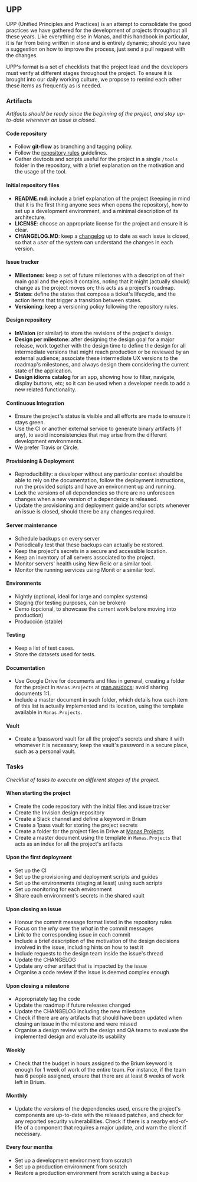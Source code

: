 ## UPP
UPP (Unified Principles and Practices) is an attempt to consolidate the good practices we have gathered for the development of projects throughout all these years. Like everything else in Manas, and this handbook in particular, it is far from being written in stone and is entirely dynamic; should you have a suggestion on how to improve the process, just send a pull request with the changes.

UPP's format is a set of checklists that the project lead and the developers must verify at different stages throughout the project. To ensure it is brought into our daily working culture, we propose to remind each other these items as frequently as is needed.

### Artifacts

_Artifacts should be ready since the beginning of the project, and stay up-to-date whenever an issue is closed._

#### Code repository
* Follow **git-flow** as branching and tagging policy.
* Follow the [repository rules](./2-repository-rules.md) guidelines.
* Gather devtools and scripts useful for the project in a single `/tools` folder in the repository, with a brief explanation on the motivation and the usage of the tool.

#### Initial repository files
* **README.md**: include a brief explanation of the project (keeping in mind that it is the first thing anyone sees when opens the repository), how to set up a development environment, and a minimal description of its architecture.
* **LICENSE**: choose an appropriate license for the project and ensure it is clear.
* **CHANGELOG.MD**: keep a [changelog](http://keepachangelog.com/) up to date as each issue is closed, so that a _user_ of the system can understand the changes in each version.

#### Issue tracker
* **Milestones**: keep a set of future milestones with a description of their main goal and the epics it contains, noting that it might (actually should) change as the project moves on; this acts as a project's roadmap.
* **States**: define the states that compose a ticket's lifecycle, and the action items that trigger a transition between states.
* **Versioning**: keep a versioning policy following the repository rules.

#### Design repository
* **InVision** (or similar) to store the revisions of the project's design.
* **Design per milestone**: after designing the design goal for a major release, work together with the design time to define the design for all intermediate versions that might reach production or be reviewed by an external audience; associate these intermediate UX versions to the roadmap's milestones, and always design them considering the current state of the application.
* **Design idioms catalog** for an app, showing how to filter, navigate, display buttons, etc; so it can be used when a developer needs to add a new related functionality.

#### Continuous Integration
* Ensure the project's status is visible and all efforts are made to ensure it stays green.
* Use the CI or another external service to generate binary artifacts (if any), to avoid inconsistencies that may arise from the different development environments.
* We prefer Travis or Circle.

#### Provisioning & Deployment
* Reproducibility: a developer without any particular context should be able to rely on the documentation, follow the deployment instructions, run the provided scripts and have an environment up and running.
* Lock the versions of all dependencies so there are no unforeseen changes when a new version of a dependency is released.
* Update the provisioning and deployment guide and/or scripts whenever an issue is closed, should there be any changes required.

#### Server maintenance
* Schedule backups on every server
* Periodically test that these backups can actually be restored.
* Keep the project's secrets in a secure and accessible location.
* Keep an inventory of all servers associated to the project.
* Monitor servers' health using New Relic or a similar tool.
* Monitor the running services using Monit or a similar tool.

#### Environments
* Nightly (optional, ideal for large and complex systems)
* Staging (for testing purposes, can be broken)
* Demo (opcional, to showcase the current work before moving into production)
* Producción (stable)

#### Testing
* Keep a list of test cases.
* Store the datasets used for tests.

#### Documentation
* Use Google Drive for documents and files in general, creating a folder for the project in `Manas.Projects` at [man.as/docs](http://man.as/docs); avoid sharing documents 1:1.
* Include a master document in such folder, which details how each item of this list is actually implemented and its location, using the template available in `Manas.Projects`.

#### Vault
* Create a 1password vault for all the project's secrets and share it with whomever it is necessary; keep the vault's password in a secure place, such as a personal vault.

### Tasks

_Checklist of tasks to execute on different stages of the project._

#### When starting the project
* Create the code repository with the initial files and issue tracker
* Create the Invision design repository
* Create a Slack channel and define a keyword in Brium
* Create a 1pass vault for storing the project secrets
* Create a folder for the project files in Drive at [Manas.Projects](http://man.as/docs)
* Create a master document using the template in `Manas.Projects` that acts as an index for all the project's artifacts

#### Upon the first deployment
* Set up the CI
* Set up the provisioning and deployment scripts and guides
* Set up the environments (staging at least) using such scripts
* Set up monitoring for each environment
* Share each environment's secrets in the shared vault

#### Upon closing an issue
* Honour the commit message format listed in the repository rules
* Focus on the _why_ over the _what_ in the commit messages
* Link to the corresponding issue in each commit
* Include a brief description of the motivation of the design decisions involved in the issue, including hints on how to test it
* Include requests to the design team inside the issue's thread
* Update the CHANGELOG
* Update any other artifact that is impacted by the issue
* Organise a code review if the issue is deemed complex enough

#### Upon closing a milestone
* Appropriately tag the code
* Update the roadmap if future releases changed
* Update the CHANGELOG including the new milestone
* Check if there are any artifacts that should have been updated when closing an issue in the milestone and were missed
* Organise a design review with the design and QA teams to evaluate the implemented design and evaluate its usability

#### Weekly
* Check that the budget in hours assigned to the Brium keyword is enough for 1 week of work of the entire team. For instance, if the team has 6 people assigned, ensure that there are at least 6 weeks of work left in Brium.

#### Monthly
* Update the versions of the dependencies used, ensure the project's components are up-to-date with the released patches, and check for any reported security vulnerabilities. Check if there is a nearby end-of-life of a component that requires a major update, and warn the client if necessary.

#### Every four months
* Set up a development environment from scratch
* Set up a production environment from scratch
* Restore a production environment from scratch using a backup
